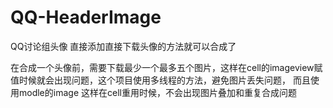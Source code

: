 # QQ-HeaderImage
QQ讨论组头像 直接添加直接下载头像的方法就可以合成了



在合成一个头像前，需要下载最少一个最多五个图片，这样在cell的imageview赋值时候就会出现问题，这个项目使用多线程的方法，避免图片丢失问题， 而且使用modle的image 这样在cell重用时候，不会出现图片叠加和重复合成问题
